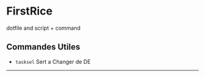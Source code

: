 # FirstRice
dotfile and script + command

## Commandes Utiles
* <code>tasksel</code>
Sert a Changer de DE
- - -

